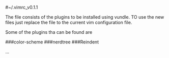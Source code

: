 #~/.vimrc_v0.1.1

The file consists of the plugins to be installed using vundle. TO use the new files just replace the file to
the current vim configuration file.

Some of the plugins tha can be found are 

###color-scheme
###nerdtree
###Reindent

...
